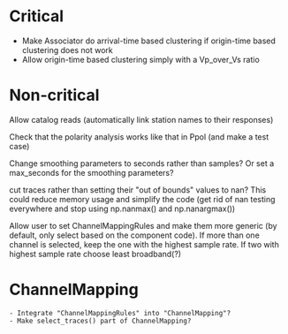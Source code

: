 # Critical
- Make Associator  do arrival-time based clustering if origin-time based
  clustering does not work
- Allow origin-time based clustering simply with a Vp_over_Vs ratio

# Non-critical

Allow catalog reads (automatically link station names to their responses)

Check that the polarity analysis works like that in Ppol (and make a test case)

Change smoothing parameters to seconds rather than samples? Or set a
max_seconds for the smoothing parameters?

cut traces rather than setting their "out of bounds" values to nan?  This could
reduce memory usage and simplify the code (get rid of nan testing everywhere
and stop using np.nanmax() and np.nanargmax())

Allow user to set ChannelMappingRules and make them more generic
(by default, only select based on the component code).  If more
than one channel is selected, keep the one with the highest sample rate.
If two with highest sample rate choose least broadband(?)

# ChannelMapping
    - Integrate "ChannelMappingRules" into "ChannelMapping"?
    - Make select_traces() part of ChannelMapping?

